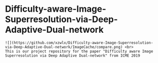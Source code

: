 # Difficulty-aware-Image-Superresolution-via-Deep-Adaptive-Dual-network
    ![](https://github.com/xzwlx/Difficulty-aware-Image-Superresolution-via-Deep-Adaptive-Dual-network/ImageCache/compare.png) <br>
    This is our project repository for the paper "Difficulty aware Image Superresolution via Deep Adaptive Dual-network" from ICME 2019
